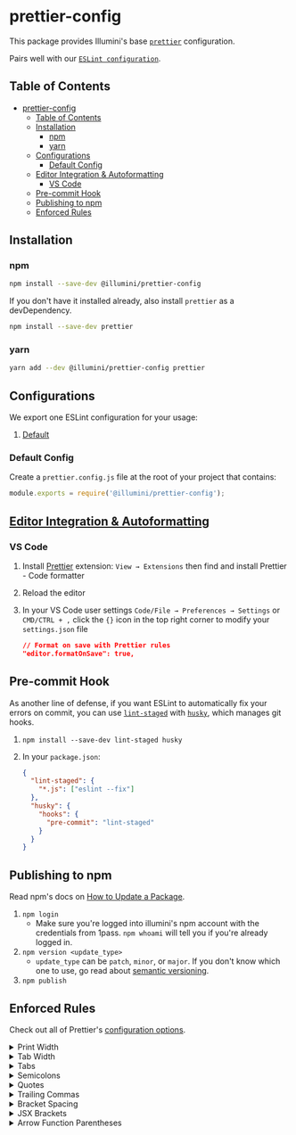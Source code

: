 # prettier-config

This package provides Illumini's base [`prettier`](https://prettier.io) configuration.

Pairs well with our [`ESLint configuration`](https://www.npmjs.com/package/@illumini/eslint-config).

## Table of Contents

- [prettier-config](#prettier-config)
  - [Table of Contents](#table-of-contents)
  - [Installation](#installation)
    - [npm](#npm)
    - [yarn](#yarn)
  - [Configurations](#configurations)
    - [Default Config](#default-config)
  - [Editor Integration & Autoformatting](#editor-integration--autoformatting)
    - [VS Code](#vs-code)
  - [Pre-commit Hook](#pre-commit-hook)
  - [Publishing to npm](#publishing-to-npm)
  - [Enforced Rules](#enforced-rules)

## Installation

### npm

```sh
npm install --save-dev @illumini/prettier-config
```

If you don't have it installed already, also install `prettier` as a devDependency.

```sh
npm install --save-dev prettier
```

### yarn

```sh
yarn add --dev @illumini/prettier-config prettier
```

## Configurations

We export one ESLint configuration for your usage:

1. [Default](#default-config)

### Default Config

Create a `prettier.config.js` file at the root of your project that contains:

```js
module.exports = require('@illumini/prettier-config');
```

## [Editor Integration & Autoformatting](https://prettier.io/docs/en/editors.html)

### VS Code

1. Install [Prettier](https://marketplace.visualstudio.com/items?itemName=esbenp.prettier-vscode) extension: `View → Extensions` then find and install Prettier - Code formatter
2. Reload the editor
3. In your VS Code user settings `Code/File → Preferences → Settings` or `CMD/CTRL + ,` click the `{}` icon in the top right corner to modify your `settings.json` file

   ```json
   // Format on save with Prettier rules
   "editor.formatOnSave": true,
   ```

## Pre-commit Hook

As another line of defense, if you want ESLint to automatically fix your errors on commit, you can use [`lint-staged`](https://github.com/okonet/lint-staged) with [`husky`](https://github.com/typicode/husky), which manages git hooks.

1. `npm install --save-dev lint-staged husky`
2. In your `package.json`:

   ```json
   {
     "lint-staged": {
       "*.js": ["eslint --fix"]
     },
     "husky": {
       "hooks": {
         "pre-commit": "lint-staged"
       }
     }
   }
   ```

## Publishing to npm

Read npm's docs on [How to Update a Package](https://docs.npmjs.com/getting-started/publishing-npm-packages#how-to-update-a-package).

1. `npm login`
   - Make sure you're logged into illumini's npm account with the credentials from 1pass. `npm whoami` will tell you if you're already logged in.
2. `npm version <update_type>`
   - `update_type` can be `patch`, `minor`, or `major`. If you don't know which one to use, go read about [semantic versioning](https://docs.npmjs.com/getting-started/semantic-versioning).
3. `npm publish`

## Enforced Rules

Check out all of Prettier's [configuration options](https://prettier.io/docs/en/options.html).

<details>
<summary>Print Width</summary>

Line wrap at 120 characters.

</details>

<details>
<summary>Tab Width</summary>

2 spaces per indentation-level.

</details>

<details>
<summary>Tabs</summary>

Indent lines with spaces, not tabs.

</details>

<details>
<summary>Semicolons</summary>

Always print semicolons at the ends of statements.

```js
const greeting = 'hi';
```

</details>

<details>
<summary>Quotes</summary>

Use single quotes instead of double quotes.

```js
const greeting = 'single quotes are better';
```

</details>

<details>
<summary>Trailing Commas</summary>

Use trailing commas wherever possible.

```js
const obj = {
  a: 'hi',
  b: 'hey',
};
```

</details>

<details>
<summary>Bracket Spacing</summary>

Print spaces between brackets in object literals.

```js
{
  foo: bar,
}
```

</details>

<details>
<summary>JSX Brackets</summary>

Put the `>` of a multi-line JSX element at the end of the last line instead of being alone on the next line (does not apply to self closing elements).

```jsx
<button className="prettier-class" id="prettier-id" onClick={this.handleClick}>
  Click Here
</button>
```

</details>

<details>
<summary>Arrow Function Parentheses</summary>

Omit parens when possible.

```js
x => x;
```

</details>
